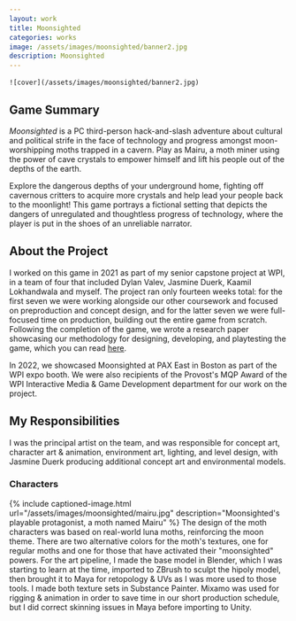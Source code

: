```yaml
---
layout: work
title: Moonsighted
categories: works
image: /assets/images/moonsighted/banner2.jpg
description: Moonsighted
---
```

	![cover](/assets/images/moonsighted/banner2.jpg)
## Game Summary
_Moonsighted_ is a PC third-person hack-and-slash adventure about cultural and political strife in the face of technology and progress amongst moon-worshipping moths trapped in a cavern. Play as Mairu, a moth miner using the power of cave crystals to empower himself and lift his people out of the depths of the earth.  

Explore the dangerous depths of your underground home, fighting off cavernous critters to acquire more crystals and help lead your people back to the moonlight! This game portrays a fictional setting that depicts the dangers of unregulated and thoughtless progress of technology, where the player is put in the shoes of an unreliable narrator.

## About the Project
I worked on this game in 2021 as part of my senior capstone project at WPI, in a team of four that included Dylan Valev, Jasmine Duerk, Kaamil Lokhandwala and myself. The project ran only fourteen weeks total: for the first seven we were working alongside our other coursework and focused on preproduction and concept design, and for the latter seven we were full-focused time on production, building out the entire game from scratch. Following the completion of the game, we wrote a research paper showcasing our methodology for designing, developing, and playtesting the game, which you can read [here](https://digital.wpi.edu/concern/student_works/05741v73g?locale=en).

In 2022, we showcased Moonsighted at PAX East in Boston as part of the WPI expo booth. We were also recipients of the Provost's MQP Award of the WPI Interactive Media & Game Development department for our work on the project.

## My Responsibilities
I was the principal artist on the team, and was responsible for concept art, character art & animation, environment art, lighting, and level design, with Jasmine Duerk producing additional concept art and environmental models.
### Characters
{% include captioned-image.html url="/assets/images/moonsighted/mairu.jpg" description="Moonsighted's playable protagonist, a moth named Mairu" %}
The design of the moth characters was based on real-world luna moths, reinforcing the moon theme. There are two alternative colors for the moth's textures, one for regular moths and one for those that have activated their "moonsighted" powers.
For the art pipeline, I made the base model in Blender, which I was starting to learn at the time, imported to ZBrush to sculpt the hipoly model, then brought it to Maya for retopology & UVs as I was more used to those tools. I made both texture sets in Substance Painter. Mixamo was used for rigging & animation in order to save time in our short production schedule, but I did correct skinning issues in Maya before importing to Unity.

